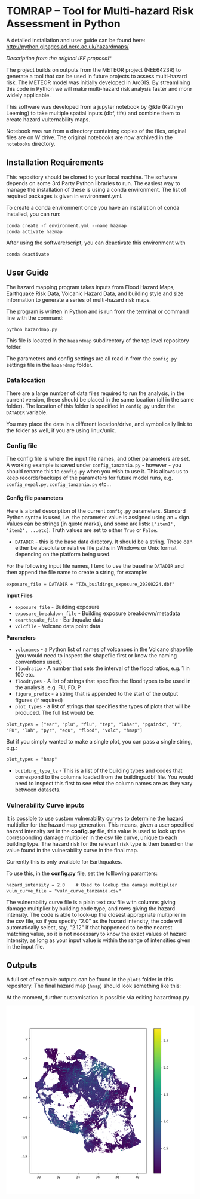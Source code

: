 # TOMRAP – Tool for Multi-hazard Risk Assessment in Python

A detailed installation and user guide can be found here: http://python.glpages.ad.nerc.ac.uk/hazardmaps/

*Description from the original IFF proposal**

The project builds on outputs from the METEOR project (NEE6423R) to generate a tool that can be used in future projects to assess multi-hazard risk. The METEOR model was initially developed in ArcGIS. By streamlining this code in Python we will make multi-hazard risk analysis faster and more widely applicable.

This software was developed from a jupyter notebook by @kle (Kathryn Leeming) to take multiple spatial inputs (dbf, tifs) and combine them to create hazard vulternability maps.

Notebook was run from a directory containing copies of the files, original files are on W drive. The original notebooks are now archived in the `notebooks` directory.


## Installation Requirements

This repository should be cloned to your local machine. The software depends on some 3rd Party Python 
libraries to run. The easiest way to manage the installation of these is using a conda environment.
The list of required packages is given in environment.yml.

To create a conda environment once you have an installation of conda installed, you can run:

```
conda create -f environment.yml --name hazmap
conda activate hazmap
```

After using the software/script, you can deactivate this environment with

```
conda deactivate
```


## User Guide

The hazard mapping program takes inputs from Flood Hazard Maps, Earthquake Risk Data, Volcanic Hazard Data, and
building style and size information to generate a series of multi-hazard risk maps. 

The program is written in Python and is run from the terminal or command line with the command:

```
python hazardmap.py
```

This file is located in the `hazardmap` subdirectory of the top level repository folder.

The parameters and config settings are all read in from the `config.py` settings file in the `hazardmap` folder.

### Data location

There are a large number of data files required to run the analysis, in the current version, these should be placed in the same location (all in the same folder). The location of this folder is specified in `config.py` under the `DATADIR` variable. 

You may place the data in a different location/drive, and symbolically link to the folder as well, if you are using linux/unix.


### Config file

The config file is where the input file names, and other parameters are set. A working example is saved under `config_tanzania.py` - however - you should rename this to `config.py` when you wish to use it. This allows us to keep records/backups of the parameters for future model runs, e.g. `config_nepal.py`, `config_tanzania.py` etc...


#### Config file parameters

Here is a brief description of the current  `config.py` parameters. Standard Python syntax is used, i.e. the parameter value is assigned using an `=` sign. Values can be strings (in quote marks), and some are lists: `['item1', 'item2', ...etc]`. Truth values are set to either `True` or `False`. 


 - `DATADIR`  - this is the base data directory. It should be a string. These can either be absolute or relative file paths in Windows or Unix format depending on the platform being used.

For the following input file names, I tend to use the baseline `DATADIR` and then append the file name to create a string, for example:

`exposure_file = DATADIR + "TZA_buildings_exposure_20200224.dbf"`

**Input Files**

 - `exposure_file`  - Building exposure
 - `exposure_breakdown_file`  - Building exposure breakdown/metadata
 - `eearthquake_file`  -  Earthquake data
 - `volcfile`  - Volcano data point data

**Parameters**

 - `volcnames`  - a Python list of names of volcanoes in the Volcano shapefile (you would need to inspect the shapefile first or know the naming conventions used.)
 - `floodratio`  -  A number that sets the interval of the flood ratios, e.g. 1 in 100 etc. 
 - `floodtypes`  -  A list of strings that specifies the flood types to be used in the analysis. e.g. FU, FD, P
 - `figure_prefix`  - a string that is appended to the start of the output figures (if required)
 - `plot_types`  - a list of strings that specifies the types of plots that will be produced. The full list would be:

```
plot_types = ["ear", "plu", "flu", "tep", "lahar", "pgaindx", "P", "FU", "lah", "pyr", "equ", "flood", "volc", "hmap"]
```

But if you simply wanted to make a single plot, you can pass a single string, e.g.:
 
```
plot_types = "hmap"
```

 - `building_type_tz`  -  This is a list of the building types and codes that correspond to the columns loaded from the buildings.dbf file. You would need to inspect this first to see what the column names are as they vary between datasets.

### Vulnerability Curve inputs

It is possible to use custom vulnerability curves to determine the hazard multiplier for the hazard map generation. This means, given a user
specified hazard intensity set in the **config.py** file, this value is used to look up the corresponding damage multiplier in the csv file curve,
unique to each building type. The hazard risk for the relevant risk type is then based on the value found in the vulnerability curve in the final map.

Currently this is only available for Earthquakes.

To use this, in the **config.py** file, set the folllowing paramters:

```
hazard_intensity = 2.0    # Used to lookup the damage multiplier 
vuln_curve_file = "vuln_curve_tanzania.csv"
```

The vulnerability curve file is a plain text csv file with columns giving damage multiplier by building code type, and
rows giving the hazard intensity. The code is able to look-up the closest appropriate multiplier in the csv file,
so if you specify "2.0" as the hazard intensity, the code will automatically select, say, "2.12" if that happeneed to be the 
nearest matching value, so it is not necessary to know the exact values of hazard intensity, as long as your input value
is within the range of intensities given in the input file.
 
## Outputs

A full set of example outputs can be found in the `plots` folder in this repository. The final hazard map (`hmap`) should look something like this:

At the moment, further customisation is possible via editing hazardmap.py

![hmap](plots/output_hmap.png)
